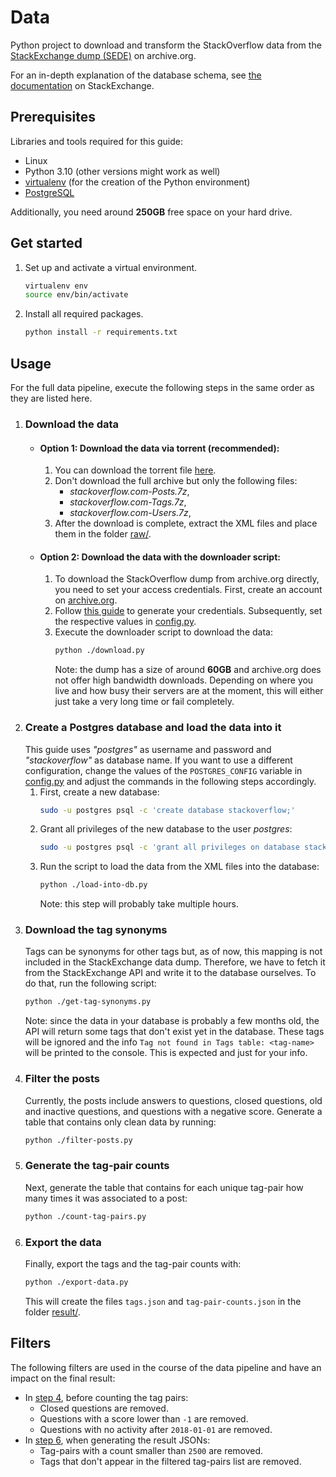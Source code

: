 # Data

Python project to download and transform the StackOverflow data from the [StackExchange dump (SEDE)](https://archive.org/download/stackexchange) on archive.org.

For an in-depth explanation of the database schema, see [the documentation](https://meta.stackexchange.com/questions/2677/database-schema-documentation-for-the-public-data-dump-and-sede) on StackExchange.

## Prerequisites

Libraries and tools required for this guide:

- Linux
- Python 3.10 (other versions might work as well)
- [virtualenv](https://virtualenv.pypa.io/en/latest/) (for the creation of the Python environment)
- [PostgreSQL](https://www.postgresql.org/)

Additionally, you need around **250GB** free space on your hard drive.

## Get started

1. Set up and activate a virtual environment.
   ```bash
   virtualenv env
   source env/bin/activate
   ```
2. Install all required packages.
   ```bash
   python install -r requirements.txt
   ````
   
## Usage

For the full data pipeline, execute the following steps in the same order as they are listed here.

1. ### Download the data
   - #### Option 1: Download the data via torrent **(recommended)**:
      1. You can download the torrent file [here](https://archive.org/download/stackexchange/stackexchange_archive.torrent).
      2. Don't download the full archive but only the following files:
         - _stackoverflow.com-Posts.7z_,
         - _stackoverflow.com-Tags.7z_,
         - _stackoverflow.com-Users.7z_,
      3. After the download is complete, extract the XML files and place them in the folder [raw/](./raw).
   - #### Option 2: Download the data with the downloader script:
      1. To download the StackOverflow dump from archive.org directly, you need to set your access credentials. 
         First, create an account on [archive.org](https://archive.org). 
      2. Follow [this guide](https://archive.org/developers/tutorial-get-ia-credentials.html#steps) to generate your credentials. 
         Subsequently, set the respective values in [config.py](./config.py).
      3. Execute the downloader script to download the data:   
         ```bash
         python ./download.py
         ```
         Note: the dump has a size of around **60GB** and archive.org does not offer high bandwidth downloads. 
         Depending on where you live and how busy their servers are at the moment, this will either just take a very long time or fail completely.
2. ### Create a Postgres database and load the data into it
   This guide uses _"postgres"_ as username and password and _"stackoverflow"_ as database name. If you want to use
   a different configuration, change the values of the `POSTGRES_CONFIG` variable in [config.py](./config.py) and
   adjust the commands in the following steps accordingly.
   1. First, create a new database:
      ```bash
      sudo -u postgres psql -c 'create database stackoverflow;'
      ```
   2. Grant all privileges of the new database to the user _postgres_:
      ```bash
      sudo -u postgres psql -c 'grant all privileges on database stackoverflow to postgres;'
      ```
   3. Run the script to load the data from the XML files into the database:
      ```bash
      python ./load-into-db.py
      ```
      Note: this step will probably take multiple hours.
3. ### Download the tag synonyms
   Tags can be synonyms for other tags but, as of now, this mapping is not included in the StackExchange data dump.
   Therefore, we have to fetch it from the StackExchange API and write it to the database ourselves.
   To do that, run the following script:  
   ```bash
   python ./get-tag-synonyms.py
   ```
   Note: since the data in your database is probably a few months old, the API will return some tags that don't exist
   yet in the database. These tags will be ignored and the info `Tag not found in Tags table: <tag-name>` 
   will be printed to the console. This is expected and just for your info.
4. ### Filter the posts
   Currently, the posts include answers to questions, closed questions, old and inactive questions, 
   and questions with a negative score. Generate a table that contains only clean data by running:
   ```bash
   python ./filter-posts.py
   ```
5. ### Generate the tag-pair counts
   Next, generate the table that contains for each unique tag-pair how many times it was associated to a post:
   ```bash
   python ./count-tag-pairs.py
   ```
6. ### Export the data
   Finally, export the tags and the tag-pair counts with:
   ```bash
   python ./export-data.py
   ```
   This will create the files `tags.json` and `tag-pair-counts.json` in the folder [result/](./result).

## Filters

The following filters are used in the course of the data pipeline and have an impact on the final result:

- In [step 4](./README.md#filter-the-posts), before counting the tag pairs:
  - Closed questions are removed.
  - Questions with a score lower than `-1` are removed.
  - Questions with no activity after `2018-01-01` are removed.
- In [step 6](./README.md#filter-the-posts), when generating the result JSONs:
  - Tag-pairs with a count smaller than `2500` are removed.
  - Tags that don't appear in the filtered tag-pairs list are removed.

